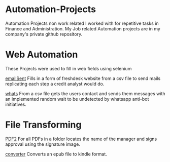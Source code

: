 # Automation-Projects

Automation Projects non work related I worked with for repetitive tasks in Finance and Administration. My Job related Automation projects are in my company's private github repository.

# Web Automation

These Projects were used to fill in web fields using selenium

[emailSent](https://github.com/daverodt/Automation-Projects/blob/main/emailSent.py) Fills in a form of freshdesk website from a csv file to send mails replicating each step a credit analyst would do.

[whats](https://github.com/daverodt/Automation-Projects/blob/main/whats.py) From a csv file gets the users contact and sends them messages with an implemented random wait to be undetected by whatsapp anti-bot initiatives.

# File Transforming
[PDF2](https://github.com/daverodt/Automation-Projects/blob/main/PDF2.py) For all PDFs in a folder locates the name of the manager and signs approval using the signature image.

[converter](https://github.com/daverodt/Automation-Projects/blob/main/converter.py) Converts an epub file to kindle format.


